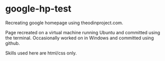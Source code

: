 # google-hp-test
Recreating google homepage using theodinproject.com.

Page recreated on a virtual machine running Ubuntu and committed using the terminal. Occasionally worked on in Windows and committed using github.

Skills used here are html/css only.
